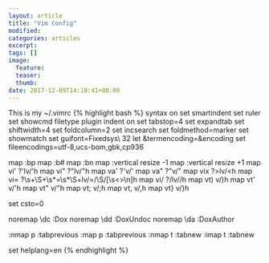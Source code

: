```yaml
---
layout: article
title: "Vim Config"
modified:
categories: articles
excerpt:
tags: []
image:
  feature:
  teaser:
  thumb:
date: 2017-12-09T14:18:41+08:00
---
```


This is my ~/.vimrc
{% highlight bash %}
syntax on
set smartindent
set ruler
set showcmd
filetype plugin indent on
set tabstop=4
set expandtab
set shiftwidth=4
set foldcolumn=2
set incsearch
set foldmethod=marker
set showmatch
set guifont=Fixedsys\ 32
let &termencoding=&encoding
set fileencodings=utf-8,ucs-bom,gbk,cp936

map <F2> <Esc>:bp<Enter>
map <F3> <Esc>:b#<Enter>
map <F4> <Esc>:bn<Enter>
map <F5> <Esc>:vertical resize -1<Enter>
map <F6> <Esc>:vertical resize +1<Enter>
map vi' <Esc>?'<CR>lv/'<CR>h
map vi" <Esc>?"<CR>lv/"<CR>h
map va' <Esc>?'<CR>v/'<CR>
map va" <Esc>?"<CR>v/"<CR>
map vix <Esc>?><CR>lv/<<CR>h
map vi= <ESC>?\s\+\S\+\s*=\s*\S\+<CR>lv/=<CR>/\S<CR>/[\s<>\n]<CR>h
map vi/ <Esc>?\/<CR>l<Esc>v/\/<CR>h
map vt) <ESC>v/)<CR>h
map vt' <ESC>v/'<CR>h
map vt" <ESC>v/"<CR>h
map vt; <ESC>v/;<CR>h
map vt, <ESC>v/,<CR>h
map vt} <ESC>v/}<CR>h

set csto=0

noremap \dc <Esc>:Dox<CR>
noremap \dd <Esc>:DoxUndoc<CR>
noremap \da <Esc>:DoxAuthor<CR>

:nmap <C-w>p :tabprevious<cr>
:map <C-w>p :tabprevious<cr>
:nmap <C-w>t :tabnew<cr>
:imap <C-w>t <ESC>:tabnew<cr>

set helplang=en
{% endhighlight %}

